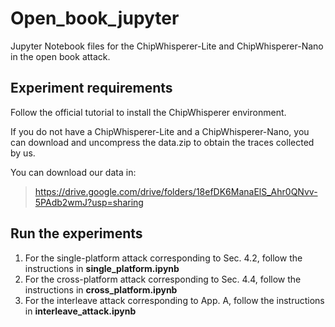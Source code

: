 # Open_book_jupyter
Jupyter Notebook files for the ChipWhisperer-Lite and ChipWhisperer-Nano in the open book attack.

## Experiment requirements
Follow the official tutorial to install the ChipWhisperer environment.

If you do not have a ChipWhisperer-Lite and a ChipWhisperer-Nano, you can download and uncompress the data.zip to obtain the traces collected by us.

You can download our data in:
> https://drive.google.com/drive/folders/18efDK6ManaElS_Ahr0QNvv-5PAdb2wmJ?usp=sharing

## Run the experiments
1. For the single-platform attack corresponding to Sec. 4.2, follow the instructions in **single_platform.ipynb**
2. For the cross-platform attack corresponding to Sec. 4.4, follow the instructions in **cross_platform.ipynb**
3. For the interleave attack corresponding to App. A, follow the instructions in **interleave_attack.ipynb**
